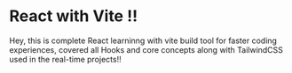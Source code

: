 # React with Vite !!

Hey, this is complete React learninng with vite build tool for faster coding experiences, covered all Hooks and core concepts along with TailwindCSS used in the real-time projects!!


